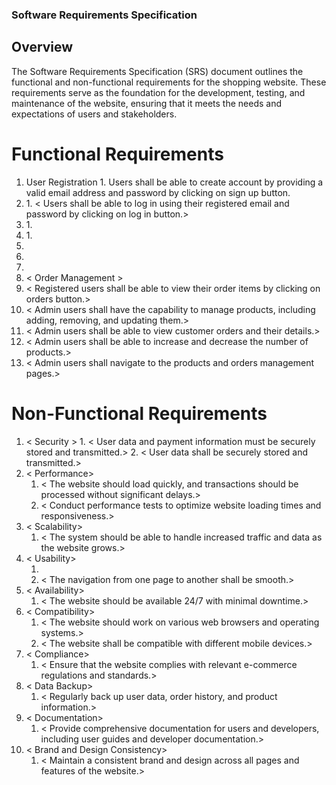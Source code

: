 ### Software Requirements Specification

## Overview
The Software Requirements Specification (SRS) document outlines the functional and non-functional requirements for the shopping website. These requirements serve as the foundation for the development, testing, and maintenance of the website, ensuring that it meets the needs and expectations of users and stakeholders.

# Functional Requirements

1. User Registration
    	1. Users shall be able to create account by providing a valid email address and password by clicking on sign up button.
2. <User Login>
	1. < Users shall be able to log in using their registered email and password by clicking on log in button.>
3. <Product Browsing>
	1. <Users shall be able to browse products by using a search bar.>
4. <Shopping Cart>
	1.  <Users shall be able to add products to their shopping cart by clicking on the "Add to Cart" button.>
2.  <Users shall be able to remove items from their cart using the delete button.>
3.  <Users shall be able to view the contents of their shopping cart by clicking on the cart button.>
4. <Users shall be able to proceed to the checkout process by clicking on the checkout button.>
5.  < Order Management >
1.	< Registered users shall be able to view their order items by clicking on orders button.>
2.	< Admin users shall have the capability to manage products, including adding, removing, and updating them.>
3.	< Admin users shall be able to view customer orders and their details.>
4.	< Admin users shall be able to increase and decrease the number of products.>
5.	< Admin users shall navigate to the products and orders management pages.>

# Non-Functional Requirements

1. < Security >
    	1. < User data and payment information must be securely stored and transmitted.>
	2. < User data shall be securely stored and transmitted.>
2. < Performance>
	1. < The website should load quickly, and transactions should be processed without significant delays.>
	2. < Conduct performance tests to optimize website loading times and responsiveness.>
3. < Scalability>
	1. < The system should be able to handle increased traffic and data as the website grows.>
4. < Usability>
	1. <The website should have an intuitive and user-friendly interface for a seamless shopping experience.>
	2.    < The navigation from one page to another shall be smooth.>
5. < Availability>
	1. < The website should be available 24/7 with minimal downtime.>
6. < Compatibility>
	1.    < The website should work on various web browsers and operating systems.>
	2.    < The website shall be compatible with different mobile devices.>
7. < Compliance>
	1. < Ensure that the website complies with relevant e-commerce regulations and standards.>
8. < Data Backup>
	1. < Regularly back up user data, order history, and product information.>
9. < Documentation>
	1. < Provide comprehensive documentation for users and developers, including user guides and developer documentation.>
10. < Brand and Design Consistency>
	1. < Maintain a consistent brand and design across all pages and features of the website.>
